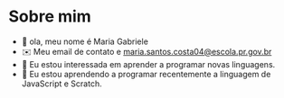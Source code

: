 # Sobre mim
- 👋 ola, meu nome é Maria Gabriele
- ✉️ Meu email de contato e maria.santos.costa04@escola.pr.gov.br
- 👀 Eu estou interessada em aprender a programar novas linguagens.
- 🌱 Eu estou aprendendo a programar recentemente a linguagem de JavaScript e Scratch.
